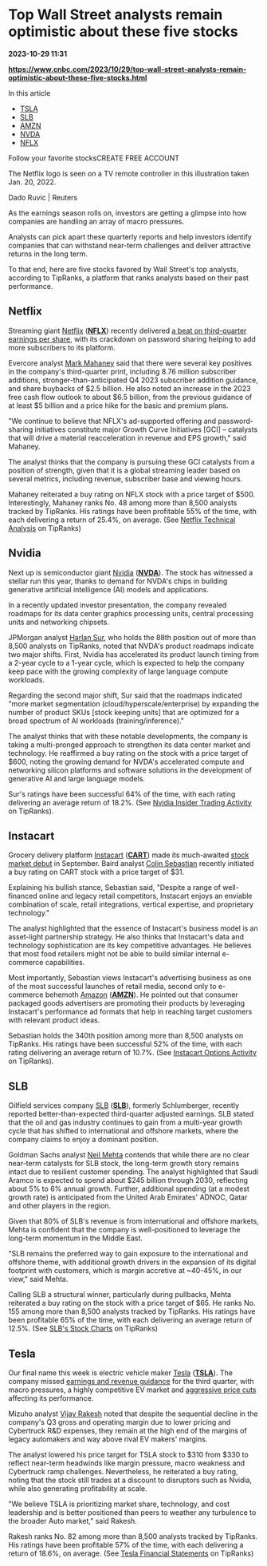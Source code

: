 # Top Wall Street analysts remain optimistic about these five stocks

**2023-10-29 11:31**

**https://www.cnbc.com/2023/10/29/top-wall-street-analysts-remain-optimistic-about-these-five-stocks.html**

In this article

*   [TSLA](https://www.cnbc.com/quotes/TSLA)
*   [SLB](https://www.cnbc.com/quotes/SLB)
*   [AMZN](https://www.cnbc.com/quotes/AMZN)
*   [NVDA](https://www.cnbc.com/quotes/NVDA)
*   [NFLX](https://www.cnbc.com/quotes/NFLX)

Follow your favorite stocksCREATE FREE ACCOUNT

The Netflix logo is seen on a TV remote controller in this illustration taken Jan. 20, 2022.

Dado Ruvic | Reuters

As the earnings season rolls on, investors are getting a glimpse into how companies are handling an array of macro pressures.

Analysts can pick apart these quarterly reports and help investors identify companies that can withstand near-term challenges and deliver attractive returns in the long term.

To that end, here are five stocks favored by Wall Street's top analysts, according to TipRanks, a platform that ranks analysts based on their past performance.

Netflix
-------

Streaming giant [Netflix](https://www.cnbc.com/quotes/NFLX/) ([**NFLX**](https://www.tipranks.com/stocks/nflx/forecast)) recently delivered [a beat on third-quarter earnings per share](https://www.cnbc.com/2023/10/18/netflix-nflx-earnings-q3-2023.html), with its crackdown on password sharing helping to add more subscribers to its platform.

Evercore analyst [Mark Mahaney](https://www.tipranks.com/experts/analysts/mark-mahaney) said that there were several key positives in the company's third-quarter print, including 8.76 million subscriber additions, stronger-than-anticipated Q4 2023 subscriber addition guidance, and share buybacks of $2.5 billion. He also noted an increase in the 2023 free cash flow outlook to about $6.5 billion, from the previous guidance of at least $5 billion and a price hike for the basic and premium plans.

"We continue to believe that NFLX's ad-supported offering and password-sharing initiatives constitute major Growth Curve Initiatives \[GCI\] – catalysts that will drive a material reacceleration in revenue and EPS growth," said Mahaney. 

The analyst thinks that the company is pursuing these GCI catalysts from a position of strength, given that it is a global streaming leader based on several metrics, including revenue, subscriber base and viewing hours.

Mahaney reiterated a buy rating on NFLX stock with a price target of $500. Interestingly, Mahaney ranks No. 48 among more than 8,500 analysts tracked by TipRanks. His ratings have been profitable 55% of the time, with each delivering a return of 25.4%, on average. (See [Netflix Technical Analysis](https://www.tipranks.com/stocks/nflx/technical-analysis) on TipRanks)

Nvidia
------

Next up is semiconductor giant [Nvidia](https://www.cnbc.com/quotes/NVDA/) ([**NVDA**](https://www.tipranks.com/stocks/nvda/forecast)). The stock has witnessed a stellar run this year, thanks to demand for NVDA's chips in building generative artificial intelligence (AI) models and applications.

In a recently updated investor presentation, the company revealed roadmaps for its data center graphics processing units, central processing units and networking chipsets.

JPMorgan analyst [Harlan Sur](https://www.tipranks.com/experts/analysts/harlan-sur), who holds the 88th position out of more than 8,500 analysts on TipRanks, noted that NVDA's product roadmaps indicate two major shifts. First, Nvidia has accelerated its product launch timing from a 2-year cycle to a 1-year cycle, which is expected to help the company keep pace with the growing complexity of large language compute workloads.

Regarding the second major shift, Sur said that the roadmaps indicated "more market segmentation (cloud/hyperscale/enterprise) by expanding the number of product SKUs \[stock keeping units\] that are optimized for a broad spectrum of AI workloads (training/inference)."

The analyst thinks that with these notable developments, the company is taking a multi-pronged approach to strengthen its data center market and technology. He reaffirmed a buy rating on the stock with a price target of $600, noting the growing demand for NVDA's accelerated compute and networking silicon platforms and software solutions in the development of generative AI and large language models.

Sur's ratings have been successful 64% of the time, with each rating delivering an average return of 18.2%. (See [Nvidia Insider Trading Activity](https://www.tipranks.com/stocks/nvda/insider-trading) on TipRanks).

Instacart
---------

Grocery delivery platform [Instacart](https://www.cnbc.com/quotes/undefined/) ([**CART**](https://www.tipranks.com/stocks/cart/forecast)) made its much-awaited [stock market debut](https://www.cnbc.com/2023/09/19/instacart-shares-start-trading-on-nasdaq-at-42.html) in September. Baird analyst [Colin Sebastian](https://www.tipranks.com/experts/analysts/colin-sebastian) recently initiated a buy rating on CART stock with a price target of $31.

Explaining his bullish stance, Sebastian said, "Despite a range of well-financed online and legacy retail competitors, Instacart enjoys an enviable combination of scale, retail integrations, vertical expertise, and proprietary technology."

The analyst highlighted that the essence of Instacart's business model is an asset-light partnership strategy. He also thinks that Instacart's data and technology sophistication are its key competitive advantages. He believes that most food retailers might not be able to build similar internal e-commerce capabilities.

Most importantly, Sebastian views Instacart's advertising business as one of the most successful launches of retail media, second only to e-commerce behemoth [Amazon](https://www.cnbc.com/quotes/AMZN/) ([**AMZN**](https://www.tipranks.com/stocks/amzn/forecast)). He pointed out that consumer packaged goods advertisers are promoting their products by leveraging Instacart's performance ad formats that help in reaching target customers with relevant product ideas.

Sebastian holds the 340th position among more than 8,500 analysts on TipRanks. His ratings have been successful 52% of the time, with each rating delivering an average return of 10.7%. (See [Instacart Options Activity](https://www.tipranks.com/stocks/cart/options-chain) on TipRanks).

SLB
---

Oilfield services company [SLB](https://www.cnbc.com/quotes/SLB/) ([**SLB**](https://www.tipranks.com/stocks/slb/forecast)), formerly Schlumberger, recently reported better-than-expected third-quarter adjusted earnings. SLB stated that the oil and gas industry continues to gain from a multi-year growth cycle that has shifted to international and offshore markets, where the company claims to enjoy a dominant position.

Goldman Sachs analyst [Neil Mehta](https://www.tipranks.com/experts/analysts/neil-mehta) contends that while there are no clear near-term catalysts for SLB stock, the long-term growth story remains intact due to resilient customer spending. The analyst highlighted that Saudi Aramco is expected to spend about $245 billion through 2030, reflecting about 5% to 6% annual growth. Further, additional spending (at a modest growth rate) is anticipated from the United Arab Emirates' ADNOC, Qatar and other players in the region.

Given that 80% of SLB's revenue is from international and offshore markets, Mehta is confident that the company is well-positioned to leverage the long-term momentum in the Middle East.

"SLB remains the preferred way to gain exposure to the international and offshore theme, with additional growth drivers in the expansion of its digital footprint with customers, which is margin accretive at ~40-45%, in our view," said Mehta.

Calling SLB a structural winner, particularly during pullbacks, Mehta reiterated a buy rating on the stock with a price target of $65. He ranks No. 155 among more than 8,500 analysts tracked by TipRanks. His ratings have been profitable 65% of the time, with each delivering an average return of 12.5%. (See [SLB's Stock Charts](https://www.tipranks.com/stocks/slb/stock-charts) on TipRanks)

Tesla
-----

Our final name this week is electric vehicle maker [Tesla](https://www.cnbc.com/quotes/TSLA/) ([**TSLA**](https://www.tipranks.com/stocks/tsla/forecast)). The company missed [earnings and revenue guidance](https://www.cnbc.com/2023/10/18/tesla-tsla-earnings-q3-2023.html) for the third quarter, with macro pressures, a highly competitive EV market and [aggressive price cuts](https://www.cnbc.com/2023/10/06/tesla-cuts-model-3-model-y-prices-in-the-us-after-deliveries-fall.html) affecting its performance.

Mizuho analyst [Vijay Rakesh](https://www.tipranks.com/experts/analysts/vijay-rakesh) noted that despite the sequential decline in the company's Q3 gross and operating margin due to lower pricing and Cybertruck R&D expenses, they remain at the high end of the margins of legacy automakers and way above rival EV makers' margins.

The analyst lowered his price target for TSLA stock to $310 from $330 to reflect near-term headwinds like margin pressure, macro weakness and Cybertruck ramp challenges. Nevertheless, he reiterated a buy rating, noting that the stock still trades at a discount to disruptors such as Nvidia, while also generating profitability at scale.

"We believe TSLA is prioritizing market share, technology, and cost leadership and is better positioned than peers to weather any turbulence to the broader Auto market," said Rakesh.

Rakesh ranks No. 82 among more than 8,500 analysts tracked by TipRanks. His ratings have been profitable 57% of the time, with each delivering a return of 18.6%, on average. (See [Tesla Financial Statements](https://www.tipranks.com/stocks/tsla/financials) on TipRanks)